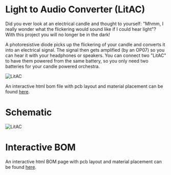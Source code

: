 # Light to Audio Converter (LitAC)

Did you ever look at an electrical candle and thought to yourself: "Mhmm, I really wonder what the flickering would sound like if I could hear light"?
With this project you will no longer be in the dark!

A photoresistive diode picks up the flickering of your candle and converts it into an electrical signal. The signal then gets amplified (by an OP07) so you can hear it with your headphones or speakers.
You can connect two "LitAC" to have them powered from the same battery, so you only need two batteries for your candle powered orchestra.

![LitAC](et-ruler-LitAC.png)

An interactive html bom file with pcb layout and material placement can be found [here](bom/ibom.html).

# Schematic

![LitAC](et-ruler-LitAC-schematic.png)

# Interactive BOM
An interactive html BOM page with pcb layout and material placement can be found [here](https://emtpb.github.io/et-ruler-litac/bom/ibom.html).
